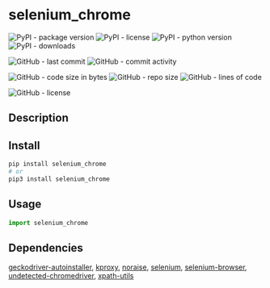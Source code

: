 # selenium_chrome

![PyPI - package version](https://img.shields.io/pypi/v/selenium_chrome?logo=pypi&style=flat-square)
![PyPI - license](https://img.shields.io/pypi/l/selenium_chrome?label=package%20license&style=flat-square)
![PyPI - python version](https://img.shields.io/pypi/pyversions/selenium_chrome?logo=pypi&style=flat-square)
![PyPI - downloads](https://img.shields.io/pypi/dm/selenium_chrome?logo=pypi&style=flat-square)

![GitHub - last commit](https://img.shields.io/github/last-commit/kkristof200/selenium_chrome?style=flat-square)
![GitHub - commit activity](https://img.shields.io/github/commit-activity/m/kkristof200/selenium_chrome?style=flat-square)

![GitHub - code size in bytes](https://img.shields.io/github/languages/code-size/kkristof200/selenium_chrome?style=flat-square)
![GitHub - repo size](https://img.shields.io/github/repo-size/kkristof200/selenium_chrome?style=flat-square)
![GitHub - lines of code](https://img.shields.io/tokei/lines/github/kkristof200/selenium_chrome?style=flat-square)

![GitHub - license](https://img.shields.io/github/license/kkristof200/selenium_chrome?label=repo%20license&style=flat-square)

## Description



## Install

~~~~bash
pip install selenium_chrome
# or
pip3 install selenium_chrome
~~~~

## Usage

~~~~python
import selenium_chrome
~~~~

## Dependencies

[geckodriver-autoinstaller](https://pypi.org/project/geckodriver-autoinstaller), [kproxy](https://pypi.org/project/kproxy), [noraise](https://pypi.org/project/noraise), [selenium](https://pypi.org/project/selenium), [selenium-browser](https://pypi.org/project/selenium-browser), [undetected-chromedriver](https://pypi.org/project/undetected-chromedriver), [xpath-utils](https://pypi.org/project/xpath-utils)